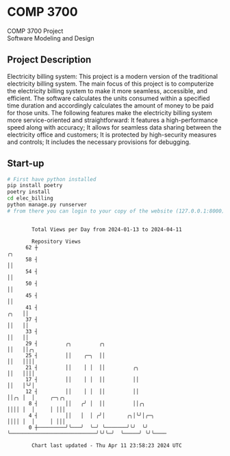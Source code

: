 # COMP 3700
COMP 3700 Project  
Software Modeling and Design
## Project Description
Electricity billing system: This project is a modern version of the traditional electricity billing system. The main focus of this project is to computerize the electricity billing system to make it more seamless, accessible, and efficient. The software calculates the units consumed within a specified time duration and accordingly calculates the amount of money to be paid for those units. The following features make the electricity billing system more service-oriented and straightforward: It features a high-performance speed along with accuracy; It allows for seamless data sharing between the electricity office and customers; It is protected by high-security measures and controls; It includes the necessary provisions for debugging.

## Start-up
```bash
# First have python installed
pip install poetry
poetry install
cd elec_billing
python manage.py runserver
# from there you can login to your copy of the website (127.0.0.1:8000), default creds are admin/admin
```

```

        Total Views per Day from 2024-01-13 to 2024-04-11

        Repository Views
      62 ┼                                                                       ╭╮
      58 ┤                                                                       ││
      54 ┤                                                                       ││
      50 ┤                                                                       ││
      45 ┤                                                                       ││
      41 ┤                                                                  ╭╮   ││
      37 ┤                                                                  ││   ││
      33 ┤                                                                  ││   ││
      29 ┤         ╭╮         ╭╮                                            ││   ││╭╮
      25 ┤         ││    ╭─╮  ││                                            ││   ││││
      21 ┤         ││    │ │  ││         ╭╮                                 ││   ││││
      17 ┤         ││    │ │  ││         ││                                 ││   │╰╯│
      12 ┤         ││    │ │  ││         ││                                 ││╭╮ │  │     ╭─╮╭╮
       8 ┤         ││   ╭╯ │  ││         ││╭╮                               ││││ │  │     │ │││
       4 ┤         ││   │  │ ╭╯│       ╭╮│╰╯│╭─╮                            ││││ │  │     │ │││
       0 ┼─────────╯╰───╯  ╰─╯ ╰───────╯╰╯  ╰╯ ╰────────────────────────────╯╰╯╰─╯  ╰─────╯ ╰╯╰────

        Chart last updated - Thu Apr 11 23:58:23 2024 UTC
        
```
